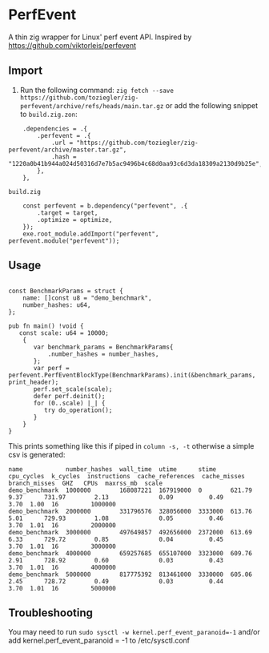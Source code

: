# PerfEvent
A thin zig wrapper for Linux' perf event API.
Inspired by https://github.com/viktorleis/perfevent

## Import
1) Run the following command:
`zig fetch --save https://github.com/toziegler/zig-perfevent/archive/refs/heads/main.tar.gz`
or add the following snippet to `build.zig.zon`:
```zig
    .dependencies = .{
        .perfevent = .{
            .url = "https://github.com/toziegler/zig-perfevent/archive/master.tar.gz",
            .hash = "1220a0b41b944a024d50316d7e7b5ac9496b4c68d0aa93c6d3da18309a2130d9b25e",
        },
    },
```

`build.zig` 
```zig
    const perfevent = b.dependency("perfevent", .{
        .target = target,
        .optimize = optimize,
    });
    exe.root_module.addImport("perfevent", perfevent.module("perfevent"));
```
## Usage
```zig

const BenchmarkParams = struct {
    name: []const u8 = "demo_benchmark",
    number_hashes: u64,
};

pub fn main() !void {
   const scale: u64 = 10000;
    {
       var benchmark_params = BenchmarkParams{
           .number_hashes = number_hashes,
       };
       var perf = perfevent.PerfEventBlockType(BenchmarkParams).init(&benchmark_params, print_header);
       perf.set_scale(scale);
       defer perf.deinit();
       for (0..scale) |_| {
          try do_operation();
       }
    }
}

```

This prints something like this if piped in `column -s, -t` otherwise a simple csv is generated:
```csv
name            number_hashes  wall_time  utime      stime    cpu_cycles  k_cycles  instructions  cache_references  cache_misses  branch_misses  GHZ   CPUs  maxrss_mb  scale
demo_benchmark  1000000        168087221  167919000  0        621.79      9.37      731.97        2.13              0.09          0.49           3.70  1.00  16         1000000
demo_benchmark  2000000        331796576  328056000  3333000  613.76      5.01      729.93        1.08              0.05          0.46           3.70  1.01  16         2000000
demo_benchmark  3000000        497649857  492656000  2372000  613.69      6.33      729.72        0.85              0.04          0.45           3.70  1.01  16         3000000
demo_benchmark  4000000        659257685  655107000  3323000  609.76      2.91      728.92        0.60              0.03          0.43           3.70  1.01  16         4000000
demo_benchmark  5000000        817775392  813461000  3330000  605.06      2.45      728.72        0.49              0.03          0.44           3.70  1.01  16         5000000
```

## Troubleshooting

You may need to run `sudo sysctl -w kernel.perf_event_paranoid=-1` and/or add kernel.perf_event_paranoid = -1 to /etc/sysctl.conf
